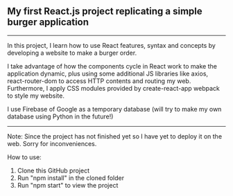 ## My first React.js project replicating a simple burger application
---
In this project, I learn how to use React features, syntax and concepts by developing a website to make a burger order.

I take advantage of how the components cycle in React work to make the application dynamic, plus using some additional JS libraries like axios, react-router-dom to access HTTP contents and routing my web. Furthermore, I apply CSS modules provided by create-react-app webpack to style my website.

I use Firebase of Google as a temporary database (will try to make my own database using Python in the future!)

---
Note: Since the project has not finished yet so I have yet to deploy it on the web. Sorry for inconveniences.

How to use:
1) Clone this GitHub project
2) Run "npm install" in the cloned folder
3) Run "npm start" to view the project
